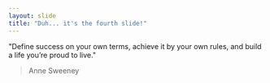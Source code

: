 ```yaml
---
layout: slide
title: "Duh... it's the fourth slide!"
---
```

"Define success on your own terms, achieve it by your own rules, and build a life you’re proud to live."
> Anne Sweeney
